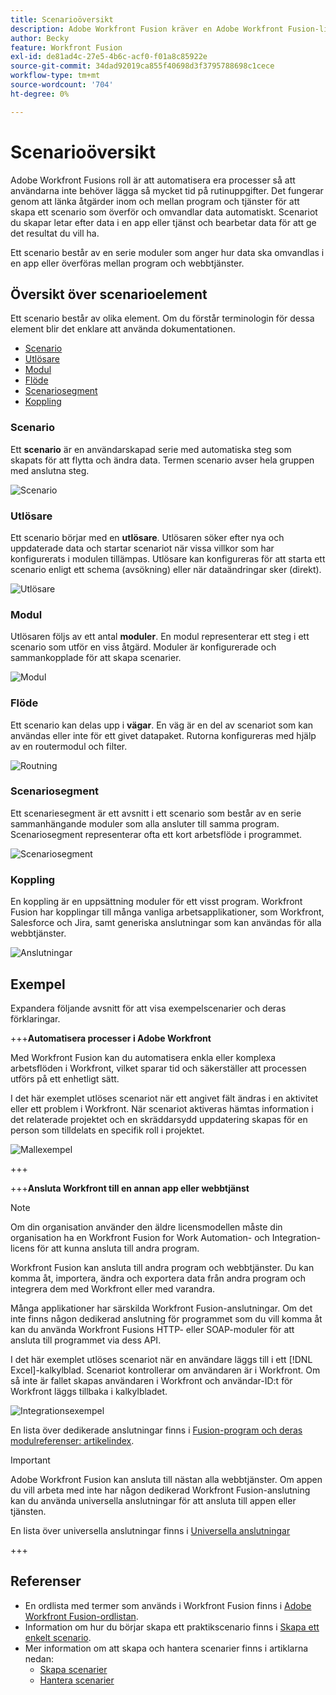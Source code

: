 ```yaml
---
title: Scenarioöversikt
description: Adobe Workfront Fusion kräver en Adobe Workfront Fusion-licens förutom en Adobe Workfront-licens.
author: Becky
feature: Workfront Fusion
exl-id: de81ad4c-27e5-4b6c-acf0-f01a8c85922e
source-git-commit: 34dad92019ca855f40698d3f3795788698c1cece
workflow-type: tm+mt
source-wordcount: '704'
ht-degree: 0%

---
```


# Scenarioöversikt

Adobe Workfront Fusions roll är att automatisera era processer så att användarna inte behöver lägga så mycket tid på rutinuppgifter. Det fungerar genom att länka åtgärder inom och mellan program och tjänster för att skapa ett scenario som överför och omvandlar data automatiskt. Scenariot du skapar letar efter data i en app eller tjänst och bearbetar data för att ge det resultat du vill ha.

Ett scenario består av en serie moduler som anger hur data ska omvandlas i en app eller överföras mellan program och webbtjänster.

## Översikt över scenarioelement

Ett scenario består av olika element. Om du förstår terminologin för dessa element blir det enklare att använda dokumentationen.

* [Scenario](#scenario)
* [Utlösare](#trigger)
* [Modul](#module)
* [Flöde](#route)
* [Scenariosegment](#scenario-segment)
* [Koppling](#connector)

### Scenario

Ett **scenario** är en användarskapad serie med automatiska steg som skapats för att flytta och ändra data. Termen scenario avser hela gruppen med anslutna steg.

![Scenario](assets/entire-scenario-scenario.png)

### Utlösare

Ett scenario börjar med en **utlösare**. Utlösaren söker efter nya och uppdaterade data och startar scenariot när vissa villkor som har konfigurerats i modulen tillämpas. Utlösare kan konfigureras för att starta ett scenario enligt ett schema (avsökning) eller när dataändringar sker (direkt).

![Utlösare](assets/scenario-trigger.png)

### Modul

Utlösaren följs av ett antal **moduler**. En modul representerar ett steg i ett scenario som utför en viss åtgärd. Moduler är konfigurerade och sammankopplade för att skapa scenarier.

![Modul](assets/scenario-module.png)

### Flöde

Ett scenario kan delas upp i **vägar**. En väg är en del av scenariot som kan användas eller inte för ett givet datapaket. Rutorna konfigureras med hjälp av en routermodul och filter.

![Routning](assets/scenario-route.png)

### Scenariosegment

Ett scenariesegment är ett avsnitt i ett scenario som består av en serie sammanhängande moduler som alla ansluter till samma program. Scenariosegment representerar ofta ett kort arbetsflöde i programmet.

![Scenariosegment](assets/scenario-segment.png)

### Koppling

En koppling är en uppsättning moduler för ett visst program. Workfront Fusion har kopplingar till många vanliga arbetsapplikationer, som Workfront, Salesforce och Jira, samt generiska anslutningar som kan användas för alla webbtjänster.

![Anslutningar](assets/scenario-connectors.png)

## Exempel

Expandera följande avsnitt för att visa exempelscenarier och deras förklaringar.

+++**Automatisera processer i Adobe Workfront**

Med Workfront Fusion kan du automatisera enkla eller komplexa arbetsflöden i Workfront, vilket sparar tid och säkerställer att processen utförs på ett enhetligt sätt.

I det här exemplet utlöses scenariot när ett angivet fält ändras i en aktivitet eller ett problem i Workfront. När scenariot aktiveras hämtas information i det relaterade projektet och en skräddarsydd uppdatering skapas för en person som tilldelats en specifik roll i projektet.

![Mallexempel](assets/fusion-template-example.png)

+++

+++**Ansluta Workfront till en annan app eller webbtjänst**

>[!NOTE]
>
>Om din organisation använder den äldre licensmodellen måste din organisation ha en Workfront Fusion for Work Automation- och Integration-licens för att kunna ansluta till andra program.

Workfront Fusion kan ansluta till andra program och webbtjänster. Du kan komma åt, importera, ändra och exportera data från andra program och integrera dem med Workfront eller med varandra.

Många applikationer har särskilda Workfront Fusion-anslutningar. Om det inte finns någon dedikerad anslutning för programmet som du vill komma åt kan du använda Workfront Fusions HTTP- eller SOAP-moduler för att ansluta till programmet via dess API.

I det här exemplet utlöses scenariot när en användare läggs till i ett [!DNL Excel]-kalkylblad. Scenariot kontrollerar om användaren är i Workfront. Om så inte är fallet skapas användaren i Workfront och användar-ID:t för Workfront läggs tillbaka i kalkylbladet.

![Integrationsexempel](assets/fusion-integration-example.png)

En lista över dedikerade anslutningar finns i [Fusion-program och deras modulreferenser: artikelindex](/help/workfront-fusion/references/apps-and-modules/apps-and-modules-toc.md).


>[!IMPORTANT]
>
>Adobe Workfront Fusion kan ansluta till nästan alla webbtjänster. Om appen du vill arbeta med inte har någon dedikerad Workfront Fusion-anslutning kan du använda universella anslutningar för att ansluta till appen eller tjänsten.
>
>En lista över universella anslutningar finns i [Universella anslutningar](/help/workfront-fusion/references/apps-and-modules/apps-and-modules-toc.md#universal-connectors)

+++

## Referenser

* En ordlista med termer som används i Workfront Fusion finns i [Adobe Workfront Fusion-ordlistan](/help/workfront-fusion/get-started-with-fusion/understand-fusion/fusion-glossary.md).
* Information om hur du börjar skapa ett praktikscenario finns i [Skapa ett enkelt scenario](/help/workfront-fusion/build-practice-scenarios/create-basic-scenario.md).
* Mer information om att skapa och hantera scenarier finns i artiklarna nedan:
   * [Skapa scenarier](/help/workfront-fusion/create-scenarios/create-scenarios-toc.md)
   * [Hantera scenarier](/help/workfront-fusion/manage-scenarios/manage-scenarios-toc.md)

